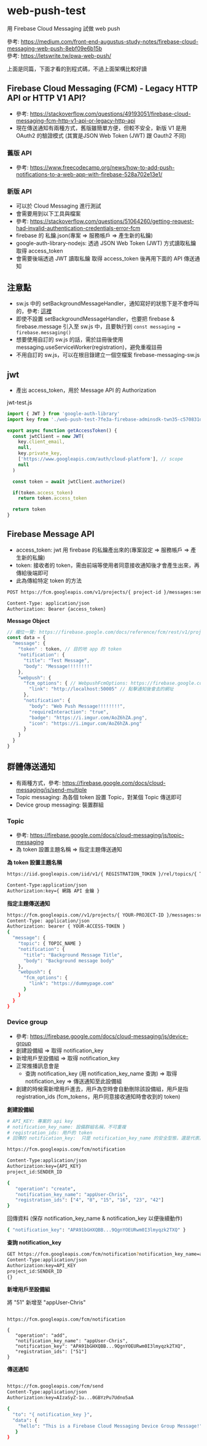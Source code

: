 # web-push-test
用 Firebase Cloud Messaging 試做 web push

參考: https://medium.com/front-end-augustus-study-notes/firebase-cloud-messaging-web-push-8ebf09e6b15b  
參考: https://letswrite.tw/pwa-web-push/  

上面是同篇，下面才看的到程式碼，不過上面架構比較好讀  

## Firebase Cloud Messaging (FCM) - Legacy HTTP API or HTTP V1 API?
* 參考: https://stackoverflow.com/questions/49193051/firebase-cloud-messaging-fcm-http-v1-api-or-legacy-http-api
* 現在傳送通知有兩種方式，舊版雖簡單方便，但較不安全，新版 V1 是用 OAuth2 的驗證模式 (其實是JSON Web Token (JWT) 跟 Oauth2 不同)

### 舊版 API
* 參考: https://www.freecodecamp.org/news/how-to-add-push-notifications-to-a-web-app-with-firebase-528a702e13e1/

### 新版 API
* 可以於 Cloud Messaging 進行測試 
* 會需要用到以下工具與檔案
* 參考: https://stackoverflow.com/questions/51064260/getting-request-had-invalid-authentication-credentials-error-fcm
* firebase 的 私鑰.json(專案 => 服務帳戶 => 產生新的私鑰)
* google-auth-library-nodejs: 透過 JSON Web Token (JWT) 方式讀取私鑰取得 access_token 
* 會需要後端透過 JWT 讀取私鑰 取得 access_token 後再用下面的 API 傳送通知

## 注意點
* sw.js 中的 setBackgroundMessageHandler，通知寫好的狀態下是不會呼叫的，參考: [這裡](https://firebase.google.com/docs/cloud-messaging/js/receive#setting_notification_options_in_the_service_worker)
* 即使不設置 setBackgroundMessageHandler，也要把 firebase & firebase.message 引入至 sw.js 中，且要執行到 ```const messaging = firebase.messaging()```
* 想要使用自訂的 sw.js 的話，需於註冊後使用 messaging.useServiceWorker(registration)，避免重複註冊
* 不用自訂的 sw.js，可以在根目錄建立一個空檔案 firebase-messaging-sw.js

## jwt
* 產出 access_token，用於 Message API 的 Authorization

jwt-test.js
```js
import { JWT } from 'google-auth-library'
import key from './web-push-test-7fe3a-firebase-adminsdk-twn35-c570831d8a.json'

export async function getAccessToken() {
  const jwtClient = new JWT(
    key.client_email,
    null,
    key.private_key,
    ['https://www.googleapis.com/auth/cloud-platform'], // scope
    null
  )

  const token = await jwtClient.authorize()

  if(token.access_token)
    return token.access_token

  return token
}
```


## Firebase Message API
* access_token: jwt 用 firebase 的私鑰產出來的(專案設定 => 服務帳戶 => 產生新的私鑰)
* token: 接收者的 token，需由前端等使用者同意接收通知後才會產生出來，再傳給後端即可
* 此為傳給特定 token 的方法

```bash
POST https://fcm.googleapis.com/v1/projects/{ project-id }/messages:send

Content-Type: application/json
Authorization: Bearer {access_token}
```

**Message Object**
``` js
// 欄位一覽: https://firebase.google.com/docs/reference/fcm/rest/v1/projects.messages?hl=zh-TW#Notification
const data = {
  "message": {
    "token" : token, // 目的地 app 的 token
    "notification": {
      "title": "Test Message",
      "body": "Message!!!!!!!!"
    },
    "webpush": {
      "fcm_options": { // WebpushFcmOptions: https://firebase.google.com/docs/reference/fcm/rest/v1/projects.messages?hl=zh-TW#webpushfcmoptions
        "link": "http://localhost:50005" // 點擊通知後會去的網址
      },
      "notification": {
        "body": "Web Push Message!!!!!!!!",
        "requireInteraction": "true",
        "badge": "https://i.imgur.com/AoZ6hZA.png",
        "icon": "https://i.imgur.com/AoZ6hZA.png"
      }
    }
  }
}
```

## 群體傳送通知
* 有兩種方式，參考: https://firebase.google.com/docs/cloud-messaging/js/send-multiple
* Topic messaging: 為各個 token 設置 Topic，對某個 Topic 傳送即可
* Device group messaging: 裝置群組

### Topic
* 參考: https://firebase.google.com/docs/cloud-messaging/js/topic-messaging
* 為 token 設置主題名稱 => 指定主題傳送通知

**為 token 設置主題名稱**
```bash
https://iid.googleapis.com/iid/v1/{ REGISTRATION_TOKEN }/rel/topics/{ TOPIC_NAME }

Content-Type:application/json
Authorization:key={ 網路 API 金鑰 }
```

**指定主題傳送通知**
``` bash
https://fcm.googleapis.com//v1/projects/{ YOUR-PROJECT-ID }/messages:send
Content-Type: application/json
Authorization: bearer { YOUR-ACCESS-TOKEN }
{
  "message": {
    "topic": { TOPIC_NAME }
    "notification": {
      "title": "Background Message Title",
      "body": "Background message body"
    },
    "webpush": {
      "fcm_options": {
        "link": "https://dummypage.com"
      }
    }
  }
}
```

### Device group
* 參考: https://firebase.google.com/docs/cloud-messaging/js/device-group
* 創建設備組 => 取得 notification_key
* 新增用戶至設備組 => 取得 notification_key
* 正常推播訊息會是
  * 查詢 notification_key (用 notification_key_name 查詢) => 取得 notification_key => 傳送通知至此設備組
* 創建的時候需新增用戶進去，用戶為空時會自動刪除該設備組，用戶是指 registration_ids (fcm_tokens，用戶同意接收通知時會收到的 token)

**創建設備組** 
``` bash
# API_KEY: 專案的 api key
# notification_key_name: 設備群組名稱，不可重複
# registration_ids: 用戶的 token
# 回傳的 notification_key:  只是 notification_key_name 的安全型態，還是代表其設備組

https://fcm.googleapis.com/fcm/notification

Content-Type:application/json
Authorization:key={API_KEY}
project_id:SENDER_ID

{
   "operation": "create",
   "notification_key_name": "appUser-Chris",
   "registration_ids": ["4", "8", "15", "16", "23", "42"]
}
```

回傳資料 (保存 notification_key_name & notification_key 以便後續動作)
```bash
{ "notification_key": "APA91bGHXQBB...9QgnYOEURwm0I3lmyqzk2TXQ" }
```

**查詢 notification_key**

``` bash
GET https://fcm.googleapis.com/fcm/notification?notification_key_name=appUser-Chris
Content-Type:application/json
Authorization:key=API_KEY
project_id:SENDER_ID
{}
```

**新增用戶至設備組**

將 "51" 新增至 "appUser-Chris"
```

https://fcm.googleapis.com/fcm/notification

{
   "operation": "add",
   "notification_key_name": "appUser-Chris",
   "notification_key": "APA91bGHXQBB...9QgnYOEURwm0I3lmyqzk2TXQ",
   "registration_ids": ["51"]
}
```

**傳送通知**

``` bash

https://fcm.googleapis.com/fcm/send
Content-Type:application/json
Authorization:key=AIzaSyZ-1u...0GBYzPu7Udno5aA

{
  "to": "{ notification_key }",
  "data": {
    "hello": "This is a Firebase Cloud Messaging Device Group Message!",
   }
}
```